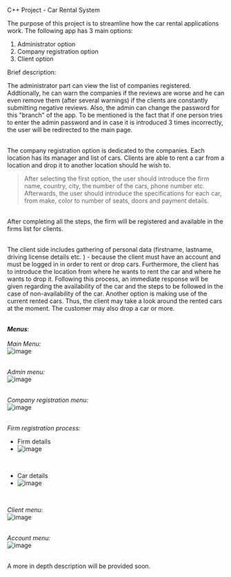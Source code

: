 C++ Project - Car Rental System

The purpose of this project is to streamline how the car rental applications work.
The following app has 3 main options:
  1. Administrator option
  2. Company registration option
  3. Client option


Brief description:

The administrator part can view the list of companies registered. Addtionally, he can warn the companies if the reviews are worse and he can even remove them (after several warnings) if the clients are constantly submitting negative reviews. Also, the admin can change the password for this "branch" of the app. To be mentioned is the fact that if one person tries to enter the admin password and in case it is introduced 3 times incorrectly, the user will be redirected to the main page. <br/><br/>

The company registration option is dedicated to the companies. Each location has its manager and list of cars. Clients are able to rent a car from a location and drop it to another location should he wish to. <br/>
>After selecting the first option, the user should introduce the firm name, country, city, the number of the cars, phone number etc. Afterwards, the user should introduce the specifications for each car, from make, color to number of seats, doors and payment details. 
<br/>
After completing all the steps, the firm will be registered and available in the firms list for clients. <br/><br/>

The client side includes gathering of personal data (firstname, lastname, driving license details etc. ) - because the client must have an account and must be logged in in order to rent or drop cars. Furthermore, the client has to introduce the location from where he wants to rent the car and where he wants to drop it. Following this process, an immediate response will be given regarding the availability of the car and the steps to be followed in the case of non-availability of the car. Another option is making use of the current rented cars. Thus, the client may take a look around the rented cars at the moment. The customer may also drop a car or more. <br/><br/>

 
***Menus***:<br/><br/>
*Main Menu:* <br/>
![image](https://user-images.githubusercontent.com/92984942/176542706-4f157ed1-3dee-4957-a495-e0ffe55e0827.png)
<br/><br/>

*Admin menu:* <br/>
![image](https://user-images.githubusercontent.com/92984942/176543558-5baea659-ba42-49c6-8c45-ecb749ba2fb3.png)
<br/><br/>

*Company registration menu:* <br/>
![image](https://user-images.githubusercontent.com/92984942/176543736-b1ba8a79-fd5d-4671-9738-c92fd7ca8244.png)
<br/><br/>

*Firm registration process:* <br/>
 - Firm details <br/>
 - ![image](https://user-images.githubusercontent.com/92984942/176544989-a95d2b34-45ea-4687-a24c-8caa32137150.png)
<br/>

 - Car details <br/>
 - ![image](https://user-images.githubusercontent.com/92984942/176545380-4976d1ef-d0a4-4948-a313-ad219ef2bcdf.png)
<br/>

*Client menu:* <br/>
![image](https://user-images.githubusercontent.com/92984942/176546010-b426156d-5fb2-4213-b6a5-e0835e91b78e.png)
<br/><br/>

*Account menu:* <br/>
![image](https://user-images.githubusercontent.com/92984942/176546310-b973fc68-60d4-4cdc-aca6-05e66a0b096f.png)
<br/><br/>


A more in depth description will be provided soon. 






 
